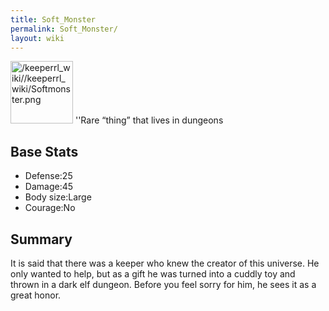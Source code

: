 ```yaml
---
title: Soft_Monster
permalink: Soft_Monster/
layout: wiki
---
```


<img src="/keeperrl_wiki//keeperrl_wiki/Softmonster.png" title="fig:/keeperrl_wiki//keeperrl_wiki/Softmonster.png" alt="/keeperrl_wiki//keeperrl_wiki/Softmonster.png" width="100" />
''Rare “thing” that lives in dungeons

Base Stats
----------

-   Defense:25
-   Damage:45
-   Body size:Large
-   Courage:No

Summary
-------

It is said that there was a keeper who knew the creator of this
universe. He only wanted to help, but as a gift he was turned into a
cuddly toy and thrown in a dark elf dungeon. Before you feel sorry for
him, he sees it as a great honor.
